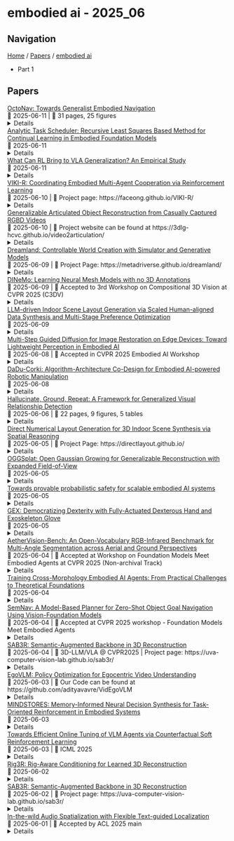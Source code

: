 # embodied ai - 2025_06

## Navigation

[Home](https://arxcompass.github.io) / [Papers](https://arxcompass.github.io/papers) / [embodied ai](https://arxcompass.github.io/papers/embodied_ai)

- Part 1

## Papers

<div class="paper-card">
    <div class="paper-title"><a href="http://arxiv.org/abs/2506.09839v1">OctoNav: Towards Generalist Embodied Navigation</a></div>
    <div class="paper-meta">
      📅 2025-06-11
      | 💬 31 pages, 25 figures
    </div>
    <details class="paper-abstract">
      Embodied navigation stands as a foundation pillar within the broader pursuit of embodied AI. However, previous navigation research is divided into different tasks/capabilities, e.g., ObjNav, ImgNav and VLN, where they differ in task objectives and modalities, making datasets and methods are designed individually. In this work, we take steps toward generalist navigation agents, which can follow free-form instructions that include arbitrary compounds of multi-modal and multi-capability. To achieve this, we propose a large-scale benchmark and corresponding method, termed OctoNav-Bench and OctoNav-R1. Specifically, OctoNav-Bench features continuous environments and is constructed via a designed annotation pipeline. We thoroughly craft instruction-trajectory pairs, where instructions are diverse in free-form with arbitrary modality and capability. Also, we construct a Think-Before-Action (TBA-CoT) dataset within OctoNav-Bench to provide the thinking process behind actions. For OctoNav-R1, we build it upon MLLMs and adapt it to a VLA-type model, which can produce low-level actions solely based on 2D visual observations. Moreover, we design a Hybrid Training Paradigm (HTP) that consists of three stages, i.e., Action-/TBA-SFT, Nav-GPRO, and Online RL stages. Each stage contains specifically designed learning policies and rewards. Importantly, for TBA-SFT and Nav-GRPO designs, we are inspired by the OpenAI-o1 and DeepSeek-R1, which show impressive reasoning ability via thinking-before-answer. Thus, we aim to investigate how to achieve thinking-before-action in the embodied navigation field, to improve model's reasoning ability toward generalists. Specifically, we propose TBA-SFT to utilize the TBA-CoT dataset to fine-tune the model as a cold-start phrase and then leverage Nav-GPRO to improve its thinking ability. Finally, OctoNav-R1 shows superior performance compared with previous methods.
    </details>
</div>
<div class="paper-card">
    <div class="paper-title"><a href="http://arxiv.org/abs/2506.09623v1">Analytic Task Scheduler: Recursive Least Squares Based Method for Continual Learning in Embodied Foundation Models</a></div>
    <div class="paper-meta">
      📅 2025-06-11
    </div>
    <details class="paper-abstract">
      Embodied foundation models are crucial for Artificial Intelligence (AI) interacting with the physical world by integrating multi-modal inputs, such as proprioception, vision and language, to understand human intentions and generate actions to control robots. While these models demonstrate strong generalization and few-shot learning capabilities, they face significant challenges in continually acquiring new skills without forgetting previously learned skills, a problem known as catastrophic forgetting. To address this issue, we propose the Analytic Task Scheduler (ATS), a novel framework for continual learning in embodied foundation models. ATS consists of a task-specific model library, where each model is fine-tuned independently on a single task, and an analytic scheduler trained using recursive least squares (RLS) to learn the mapping between language instructions and task-specific models. This architecture enables accurate task recognition and dynamic model selection while fundamentally avoiding parameter interference across tasks. The scheduler updates its parameters incrementally using only statistics (autocorrelation and cross-correlation matrices), enabling forgetting-resistant learning without the need to revisit historical data. We validate ATS on a real-world robot platform (RM65B), demonstrating superior resistance to forgetting and strong adaptability to task variations. The results highlight ATS as an effective, scalable, and deployable solution for continual learning in embodied foundation models operating in complex, dynamic environments. Our code will be available at https://github.com/MIAA-Embodied-AI/AnalyticTaskScheduler
    </details>
</div>
<div class="paper-card">
    <div class="paper-title"><a href="http://arxiv.org/abs/2505.19789v2">What Can RL Bring to VLA Generalization? An Empirical Study</a></div>
    <div class="paper-meta">
      📅 2025-06-11
    </div>
    <details class="paper-abstract">
      Large Vision-Language Action (VLA) models have shown significant potential for embodied AI. However, their predominant training via supervised fine-tuning (SFT) limits generalization due to susceptibility to compounding errors under distribution shifts. Reinforcement learning (RL) offers a path to overcome these limitations by optimizing for task objectives via trial-and-error, yet a systematic understanding of its specific generalization benefits for VLAs compared to SFT is lacking. To address this, our study introduces a comprehensive benchmark for evaluating VLA generalization and systematically investigates the impact of RL fine-tuning across diverse visual, semantic, and execution dimensions. Our extensive experiments reveal that RL fine-tuning, particularly with PPO, significantly enhances generalization in semantic understanding and execution robustness over SFT, while maintaining comparable visual robustness. We identify PPO as a more effective RL algorithm for VLAs than LLM-derived methods like DPO and GRPO. We also develop a simple recipe for efficient PPO training on VLAs, and demonstrate its practical utility for improving VLA generalization. The project page is at https://rlvla.github.io
    </details>
</div>
<div class="paper-card">
    <div class="paper-title"><a href="http://arxiv.org/abs/2506.09049v1">VIKI-R: Coordinating Embodied Multi-Agent Cooperation via Reinforcement Learning</a></div>
    <div class="paper-meta">
      📅 2025-06-10
      | 💬 Project page: https://faceong.github.io/VIKI-R/
    </div>
    <details class="paper-abstract">
      Coordinating multiple embodied agents in dynamic environments remains a core challenge in artificial intelligence, requiring both perception-driven reasoning and scalable cooperation strategies. While recent works have leveraged large language models (LLMs) for multi-agent planning, a few have begun to explore vision-language models (VLMs) for visual reasoning. However, these VLM-based approaches remain limited in their support for diverse embodiment types. In this work, we introduce VIKI-Bench, the first hierarchical benchmark tailored for embodied multi-agent cooperation, featuring three structured levels: agent activation, task planning, and trajectory perception. VIKI-Bench includes diverse robot embodiments, multi-view visual observations, and structured supervision signals to evaluate reasoning grounded in visual inputs. To demonstrate the utility of VIKI-Bench, we propose VIKI-R, a two-stage framework that fine-tunes a pretrained vision-language model (VLM) using Chain-of-Thought annotated demonstrations, followed by reinforcement learning under multi-level reward signals. Our extensive experiments show that VIKI-R significantly outperforms baselines method across all task levels. Furthermore, we show that reinforcement learning enables the emergence of compositional cooperation patterns among heterogeneous agents. Together, VIKI-Bench and VIKI-R offer a unified testbed and method for advancing multi-agent, visual-driven cooperation in embodied AI systems.
    </details>
</div>
<div class="paper-card">
    <div class="paper-title"><a href="http://arxiv.org/abs/2506.08334v1">Generalizable Articulated Object Reconstruction from Casually Captured RGBD Videos</a></div>
    <div class="paper-meta">
      📅 2025-06-10
      | 💬 Project website can be found at https://3dlg-hcvc.github.io/video2articulation/
    </div>
    <details class="paper-abstract">
      Articulated objects are prevalent in daily life. Understanding their kinematic structure and reconstructing them have numerous applications in embodied AI and robotics. However, current methods require carefully captured data for training or inference, preventing practical, scalable, and generalizable reconstruction of articulated objects. We focus on reconstruction of an articulated object from a casually captured RGBD video shot with a hand-held camera. A casually captured video of an interaction with an articulated object is easy to acquire at scale using smartphones. However, this setting is quite challenging, as the object and camera move simultaneously and there are significant occlusions as the person interacts with the object. To tackle these challenges, we introduce a coarse-to-fine framework that infers joint parameters and segments movable parts of the object from a dynamic RGBD video. To evaluate our method under this new setting, we build a 20$\times$ larger synthetic dataset of 784 videos containing 284 objects across 11 categories. We compare our approach with existing methods that also take video as input. Experiments show that our method can reconstruct synthetic and real articulated objects across different categories from dynamic RGBD videos, outperforming existing methods significantly.
    </details>
</div>
<div class="paper-card">
    <div class="paper-title"><a href="http://arxiv.org/abs/2506.08006v1">Dreamland: Controllable World Creation with Simulator and Generative Models</a></div>
    <div class="paper-meta">
      📅 2025-06-09
      | 💬 Project Page: https://metadriverse.github.io/dreamland/
    </div>
    <details class="paper-abstract">
      Large-scale video generative models can synthesize diverse and realistic visual content for dynamic world creation, but they often lack element-wise controllability, hindering their use in editing scenes and training embodied AI agents. We propose Dreamland, a hybrid world generation framework combining the granular control of a physics-based simulator and the photorealistic content output of large-scale pretrained generative models. In particular, we design a layered world abstraction that encodes both pixel-level and object-level semantics and geometry as an intermediate representation to bridge the simulator and the generative model. This approach enhances controllability, minimizes adaptation cost through early alignment with real-world distributions, and supports off-the-shelf use of existing and future pretrained generative models. We further construct a D3Sim dataset to facilitate the training and evaluation of hybrid generation pipelines. Experiments demonstrate that Dreamland outperforms existing baselines with 50.8% improved image quality, 17.9% stronger controllability, and has great potential to enhance embodied agent training. Code and data will be made available.
    </details>
</div>
<div class="paper-card">
    <div class="paper-title"><a href="http://arxiv.org/abs/2503.20220v2">DINeMo: Learning Neural Mesh Models with no 3D Annotations</a></div>
    <div class="paper-meta">
      📅 2025-06-09
      | 💬 Accepted to 3rd Workshop on Compositional 3D Vision at CVPR 2025 (C3DV)
    </div>
    <details class="paper-abstract">
      Category-level 3D/6D pose estimation is a crucial step towards comprehensive 3D scene understanding, which would enable a broad range of applications in robotics and embodied AI. Recent works explored neural mesh models that approach a range of 2D and 3D tasks from an analysis-by-synthesis perspective. Despite the largely enhanced robustness to partial occlusion and domain shifts, these methods depended heavily on 3D annotations for part-contrastive learning, which confines them to a narrow set of categories and hinders efficient scaling. In this work, we present DINeMo, a novel neural mesh model that is trained with no 3D annotations by leveraging pseudo-correspondence obtained from large visual foundation models. We adopt a bidirectional pseudo-correspondence generation method, which produce pseudo correspondence utilize both local appearance features and global context information. Experimental results on car datasets demonstrate that our DINeMo outperforms previous zero- and few-shot 3D pose estimation by a wide margin, narrowing the gap with fully-supervised methods by 67.3%. Our DINeMo also scales effectively and efficiently when incorporating more unlabeled images during training, which demonstrate the advantages over supervised learning methods that rely on 3D annotations. Our project page is available at https://analysis-by-synthesis.github.io/DINeMo/.
    </details>
</div>
<div class="paper-card">
    <div class="paper-title"><a href="http://arxiv.org/abs/2506.07570v1">LLM-driven Indoor Scene Layout Generation via Scaled Human-aligned Data Synthesis and Multi-Stage Preference Optimization</a></div>
    <div class="paper-meta">
      📅 2025-06-09
    </div>
    <details class="paper-abstract">
      Automatic indoor layout generation has attracted increasing attention due to its potential in interior design, virtual environment construction, and embodied AI. Existing methods fall into two categories: prompt-driven approaches that leverage proprietary LLM services (e.g., GPT APIs) and learning-based methods trained on layout data upon diffusion-based models. Prompt-driven methods often suffer from spatial inconsistency and high computational costs, while learning-based methods are typically constrained by coarse relational graphs and limited datasets, restricting their generalization to diverse room categories. In this paper, we revisit LLM-based indoor layout generation and present 3D-SynthPlace, a large-scale dataset that combines synthetic layouts generated via a 'GPT synthesize, Human inspect' pipeline, upgraded from the 3D-Front dataset. 3D-SynthPlace contains nearly 17,000 scenes, covering four common room types -- bedroom, living room, kitchen, and bathroom -- enriched with diverse objects and high-level spatial annotations. We further introduce OptiScene, a strong open-source LLM optimized for indoor layout generation, fine-tuned based on our 3D-SynthPlace dataset through our two-stage training. For the warum-up stage I, we adopt supervised fine-tuning (SFT), which is taught to first generate high-level spatial descriptions then conditionally predict concrete object placements. For the reinforcing stage II, to better align the generated layouts with human design preferences, we apply multi-turn direct preference optimization (DPO), which significantly improving layout quality and generation success rates. Extensive experiments demonstrate that OptiScene outperforms traditional prompt-driven and learning-based baselines. Moreover, OptiScene shows promising potential in interactive tasks such as scene editing and robot navigation.
    </details>
</div>
<div class="paper-card">
    <div class="paper-title"><a href="http://arxiv.org/abs/2506.07286v1">Multi-Step Guided Diffusion for Image Restoration on Edge Devices: Toward Lightweight Perception in Embodied AI</a></div>
    <div class="paper-meta">
      📅 2025-06-08
      | 💬 Accepted in CVPR 2025 Embodied AI Workshop
    </div>
    <details class="paper-abstract">
      Diffusion models have shown remarkable flexibility for solving inverse problems without task-specific retraining. However, existing approaches such as Manifold Preserving Guided Diffusion (MPGD) apply only a single gradient update per denoising step, limiting restoration fidelity and robustness, especially in embedded or out-of-distribution settings. In this work, we introduce a multistep optimization strategy within each denoising timestep, significantly enhancing image quality, perceptual accuracy, and generalization. Our experiments on super-resolution and Gaussian deblurring demonstrate that increasing the number of gradient updates per step improves LPIPS and PSNR with minimal latency overhead. Notably, we validate this approach on a Jetson Orin Nano using degraded ImageNet and a UAV dataset, showing that MPGD, originally trained on face datasets, generalizes effectively to natural and aerial scenes. Our findings highlight MPGD's potential as a lightweight, plug-and-play restoration module for real-time visual perception in embodied AI agents such as drones and mobile robots.
    </details>
</div>
<div class="paper-card">
    <div class="paper-title"><a href="http://arxiv.org/abs/2407.04292v5">DaDu-Corki: Algorithm-Architecture Co-Design for Embodied AI-powered Robotic Manipulation</a></div>
    <div class="paper-meta">
      📅 2025-06-08
    </div>
    <details class="paper-abstract">
      Embodied AI robots have the potential to fundamentally improve the way human beings live and manufacture. Continued progress in the burgeoning field of using large language models to control robots depends critically on an efficient computing substrate, and this trend is strongly evident in manipulation tasks. In particular, today's computing systems for embodied AI robots for manipulation tasks are designed purely based on the interest of algorithm developers, where robot actions are divided into a discrete frame basis. Such an execution pipeline creates high latency and energy consumption. This paper proposes \textsc{Corki}\xspace, an algorithm-architecture co-design framework for real-time embodied AI-powered robotic manipulation applications. We aim to decouple LLM inference, robotic control, and data communication in the embodied AI robots' compute pipeline. Instead of predicting action for one single frame, \textsc{Corki}\xspace predicts the trajectory for the near future to reduce the frequency of LLM inference. The algorithm is coupled with a hardware that accelerates transforming trajectory into actual torque signals used to control robots and an execution pipeline that parallels data communication with computation. \textsc{Corki}\xspace largely reduces LLM inference frequency by up to $5.1\times$, resulting in up to $5.9\times$ speed up. The success rate improvement can be up to 13.9\%.
    </details>
</div>
<div class="paper-card">
    <div class="paper-title"><a href="http://arxiv.org/abs/2506.05651v1">Hallucinate, Ground, Repeat: A Framework for Generalized Visual Relationship Detection</a></div>
    <div class="paper-meta">
      📅 2025-06-06
      | 💬 22 pages, 9 figures, 5 tables
    </div>
    <details class="paper-abstract">
      Understanding relationships between objects is central to visual intelligence, with applications in embodied AI, assistive systems, and scene understanding. Yet, most visual relationship detection (VRD) models rely on a fixed predicate set, limiting their generalization to novel interactions. A key challenge is the inability to visually ground semantically plausible, but unannotated, relationships hypothesized from external knowledge. This work introduces an iterative visual grounding framework that leverages large language models (LLMs) as structured relational priors. Inspired by expectation-maximization (EM), our method alternates between generating candidate scene graphs from detected objects using an LLM (expectation) and training a visual model to align these hypotheses with perceptual evidence (maximization). This process bootstraps relational understanding beyond annotated data and enables generalization to unseen predicates. Additionally, we introduce a new benchmark for open-world VRD on Visual Genome with 21 held-out predicates and evaluate under three settings: seen, unseen, and mixed. Our model outperforms LLM-only, few-shot, and debiased baselines, achieving mean recall (mR@50) of 15.9, 13.1, and 11.7 on predicate classification on these three sets. These results highlight the promise of grounded LLM priors for scalable open-world visual understanding.
    </details>
</div>
<div class="paper-card">
    <div class="paper-title"><a href="http://arxiv.org/abs/2506.05341v1">Direct Numerical Layout Generation for 3D Indoor Scene Synthesis via Spatial Reasoning</a></div>
    <div class="paper-meta">
      📅 2025-06-05
      | 💬 Project Page: https://directlayout.github.io/
    </div>
    <details class="paper-abstract">
      Realistic 3D indoor scene synthesis is vital for embodied AI and digital content creation. It can be naturally divided into two subtasks: object generation and layout generation. While recent generative models have significantly advanced object-level quality and controllability, layout generation remains challenging due to limited datasets. Existing methods either overfit to these datasets or rely on predefined constraints to optimize numerical layout that sacrifice flexibility. As a result, they fail to generate scenes that are both open-vocabulary and aligned with fine-grained user instructions. We introduce DirectLayout, a framework that directly generates numerical 3D layouts from text descriptions using generalizable spatial reasoning of large language models (LLMs). DirectLayout decomposes the generation into three stages: producing a Bird's-Eye View (BEV) layout, lifting it into 3D space, and refining object placements. To enable explicit spatial reasoning and help the model grasp basic principles of object placement, we employ Chain-of-Thought (CoT) Activation based on the 3D-Front dataset. Additionally, we design CoT-Grounded Generative Layout Reward to enhance generalization and spatial planning. During inference, DirectLayout addresses asset-layout mismatches via Iterative Asset-Layout Alignment through in-context learning. Extensive experiments demonstrate that DirectLayout achieves impressive semantic consistency, generalization and physical plausibility.
    </details>
</div>
<div class="paper-card">
    <div class="paper-title"><a href="http://arxiv.org/abs/2506.05204v1">OGGSplat: Open Gaussian Growing for Generalizable Reconstruction with Expanded Field-of-View</a></div>
    <div class="paper-meta">
      📅 2025-06-05
    </div>
    <details class="paper-abstract">
      Reconstructing semantic-aware 3D scenes from sparse views is a challenging yet essential research direction, driven by the demands of emerging applications such as virtual reality and embodied AI. Existing per-scene optimization methods require dense input views and incur high computational costs, while generalizable approaches often struggle to reconstruct regions outside the input view cone. In this paper, we propose OGGSplat, an open Gaussian growing method that expands the field-of-view in generalizable 3D reconstruction. Our key insight is that the semantic attributes of open Gaussians provide strong priors for image extrapolation, enabling both semantic consistency and visual plausibility. Specifically, once open Gaussians are initialized from sparse views, we introduce an RGB-semantic consistent inpainting module applied to selected rendered views. This module enforces bidirectional control between an image diffusion model and a semantic diffusion model. The inpainted regions are then lifted back into 3D space for efficient and progressive Gaussian parameter optimization. To evaluate our method, we establish a Gaussian Outpainting (GO) benchmark that assesses both semantic and generative quality of reconstructed open-vocabulary scenes. OGGSplat also demonstrates promising semantic-aware scene reconstruction capabilities when provided with two view images captured directly from a smartphone camera.
    </details>
</div>
<div class="paper-card">
    <div class="paper-title"><a href="http://arxiv.org/abs/2506.05171v1">Towards provable probabilistic safety for scalable embodied AI systems</a></div>
    <div class="paper-meta">
      📅 2025-06-05
    </div>
    <details class="paper-abstract">
      Embodied AI systems, comprising AI models and physical plants, are increasingly prevalent across various applications. Due to the rarity of system failures, ensuring their safety in complex operating environments remains a major challenge, which severely hinders their large-scale deployment in safety-critical domains, such as autonomous vehicles, medical devices, and robotics. While achieving provable deterministic safety--verifying system safety across all possible scenarios--remains theoretically ideal, the rarity and complexity of corner cases make this approach impractical for scalable embodied AI systems. To address this challenge, we introduce provable probabilistic safety, which aims to ensure that the residual risk of large-scale deployment remains below a predefined threshold. Instead of attempting exhaustive safety proof across all corner cases, this paradigm establishes a probabilistic safety boundary on overall system performance, leveraging statistical methods to enhance feasibility and scalability. A well-defined probabilistic safety boundary enables embodied AI systems to be deployed at scale while allowing for continuous refinement of safety guarantees. Our work focuses on three core questions: what is provable probabilistic safety, how to prove the probabilistic safety, and how to achieve the provable probabilistic safety. By bridging the gap between theoretical safety assurance and practical deployment, our work offers a pathway toward safer, large-scale adoption of embodied AI systems in safety-critical applications.
    </details>
</div>
<div class="paper-card">
    <div class="paper-title"><a href="http://arxiv.org/abs/2506.04982v1">GEX: Democratizing Dexterity with Fully-Actuated Dexterous Hand and Exoskeleton Glove</a></div>
    <div class="paper-meta">
      📅 2025-06-05
    </div>
    <details class="paper-abstract">
      This paper introduces GEX, an innovative low-cost dexterous manipulation system that combines the GX11 tri-finger anthropomorphic hand (11 DoF) with the EX12 tri-finger exoskeleton glove (12 DoF), forming a closed-loop teleoperation framework through kinematic retargeting for high-fidelity control. Both components employ modular 3D-printed finger designs, achieving ultra-low manufacturing costs while maintaining full actuation capabilities. Departing from conventional tendon-driven or underactuated approaches, our electromechanical system integrates independent joint motors across all 23 DoF, ensuring complete state observability and accurate kinematic modeling. This full-actuation architecture enables precise bidirectional kinematic calculations, substantially enhancing kinematic retargeting fidelity between the exoskeleton and robotic hand. The proposed system bridges the cost-performance gap in dexterous manipulation research, providing an accessible platform for acquiring high-quality demonstration data to advance embodied AI and dexterous robotic skill transfer learning.
    </details>
</div>
<div class="paper-card">
    <div class="paper-title"><a href="http://arxiv.org/abs/2506.03709v1">AetherVision-Bench: An Open-Vocabulary RGB-Infrared Benchmark for Multi-Angle Segmentation across Aerial and Ground Perspectives</a></div>
    <div class="paper-meta">
      📅 2025-06-04
      | 💬 Accepted at Workshop on Foundation Models Meet Embodied Agents at CVPR 2025 (Non-archival Track)
    </div>
    <details class="paper-abstract">
      Open-vocabulary semantic segmentation (OVSS) involves assigning labels to each pixel in an image based on textual descriptions, leveraging world models like CLIP. However, they encounter significant challenges in cross-domain generalization, hindering their practical efficacy in real-world applications. Embodied AI systems are transforming autonomous navigation for ground vehicles and drones by enhancing their perception abilities, and in this study, we present AetherVision-Bench, a benchmark for multi-angle segmentation across aerial, and ground perspectives, which facilitates an extensive evaluation of performance across different viewing angles and sensor modalities. We assess state-of-the-art OVSS models on the proposed benchmark and investigate the key factors that impact the performance of zero-shot transfer models. Our work pioneers the creation of a robustness benchmark, offering valuable insights and establishing a foundation for future research.
    </details>
</div>
<div class="paper-card">
    <div class="paper-title"><a href="http://arxiv.org/abs/2506.03613v1">Training Cross-Morphology Embodied AI Agents: From Practical Challenges to Theoretical Foundations</a></div>
    <div class="paper-meta">
      📅 2025-06-04
    </div>
    <details class="paper-abstract">
      While theory and practice are often seen as separate domains, this article shows that theoretical insight is essential for overcoming real-world engineering barriers. We begin with a practical challenge: training a cross-morphology embodied AI policy that generalizes across diverse robot morphologies. We formalize this as the Heterogeneous Embodied Agent Training (HEAT) problem and prove it reduces to a structured Partially Observable Markov Decision Process (POMDP) that is PSPACE-complete. This result explains why current reinforcement learning pipelines break down under morphological diversity, due to sequential training constraints, memory-policy coupling, and data incompatibility. We further explore Collective Adaptation, a distributed learning alternative inspired by biological systems. Though NEXP-complete in theory, it offers meaningful scalability and deployment benefits in practice. This work illustrates how computational theory can illuminate system design trade-offs and guide the development of more robust, scalable embodied AI. For practitioners and researchers to explore this problem, the implementation code of this work has been made publicly available at https://github.com/airs-admin/HEAT
    </details>
</div>
<div class="paper-card">
    <div class="paper-title"><a href="http://arxiv.org/abs/2506.03516v1">SemNav: A Model-Based Planner for Zero-Shot Object Goal Navigation Using Vision-Foundation Models</a></div>
    <div class="paper-meta">
      📅 2025-06-04
      | 💬 Accepted at CVPR 2025 workshop - Foundation Models Meet Embodied Agents
    </div>
    <details class="paper-abstract">
      Object goal navigation is a fundamental task in embodied AI, where an agent is instructed to locate a target object in an unexplored environment. Traditional learning-based methods rely heavily on large-scale annotated data or require extensive interaction with the environment in a reinforcement learning setting, often failing to generalize to novel environments and limiting scalability. To overcome these challenges, we explore a zero-shot setting where the agent operates without task-specific training, enabling more scalable and adaptable solution. Recent advances in Vision Foundation Models (VFMs) offer powerful capabilities for visual understanding and reasoning, making them ideal for agents to comprehend scenes, identify relevant regions, and infer the likely locations of objects. In this work, we present a zero-shot object goal navigation framework that integrates the perceptual strength of VFMs with a model-based planner that is capable of long-horizon decision making through frontier exploration. We evaluate our approach on the HM3D dataset using the Habitat simulator and demonstrate that our method achieves state-of-the-art performance in terms of success weighted by path length for zero-shot object goal navigation.
    </details>
</div>
<div class="paper-card">
    <div class="paper-title"><a href="http://arxiv.org/abs/2506.02112v2">SAB3R: Semantic-Augmented Backbone in 3D Reconstruction</a></div>
    <div class="paper-meta">
      📅 2025-06-04
      | 💬 3D-LLM/VLA @ CVPR2025 | Project page: https://uva-computer-vision-lab.github.io/sab3r/
    </div>
    <details class="paper-abstract">
      We introduce a new task, Map and Locate, which unifies the traditionally distinct objectives of open-vocabulary segmentation - detecting and segmenting object instances based on natural language queries - and 3D reconstruction, the process of estimating a scene's 3D structure from visual inputs. Specifically, Map and Locate involves generating a point cloud from an unposed video and segmenting object instances based on open-vocabulary queries. This task serves as a critical step toward real-world embodied AI applications and introduces a practical task that bridges reconstruction, recognition and reorganization. To tackle this task, we introduce a simple yet effective baseline, which we denote as SAB3R. Our approach builds upon MASt3R, a recent breakthrough in 3D computer vision, and incorporates a lightweight distillation strategy. This method transfers dense, per-pixel semantic features from 2D vision backbones (eg, CLIP and DINOv2) to enhance MASt3R's capabilities. Without introducing any auxiliary frozen networks, our model generates per-pixel semantic features and constructs cohesive point maps in a single forward pass. Compared to separately deploying MASt3R and CLIP, our unified model, SAB3R, achieves superior performance on the Map and Locate benchmark. Furthermore, we evaluate SAB3R on both 2D semantic segmentation and 3D tasks to comprehensively validate its effectiveness.
    </details>
</div>
<div class="paper-card">
    <div class="paper-title"><a href="http://arxiv.org/abs/2506.03097v1">EgoVLM: Policy Optimization for Egocentric Video Understanding</a></div>
    <div class="paper-meta">
      📅 2025-06-03
      | 💬 Our Code can be found at https://github.com/adityavavre/VidEgoVLM
    </div>
    <details class="paper-abstract">
      Emerging embodied AI applications, such as wearable cameras and autonomous agents, have underscored the need for robust reasoning from first person video streams. We introduce EgoVLM, a vision-language model specifically designed to integrate visual comprehension and spatial-temporal reasoning within egocentric video contexts. EgoVLM is fine-tuned via Group Relative Policy Optimization (GRPO), a reinforcement learning method adapted to align model outputs with human-like reasoning steps. Following DeepSeek R1-Zero's approach, we directly tune using RL without any supervised fine-tuning phase on chain-of-thought (CoT) data. We evaluate EgoVLM on egocentric video question answering benchmarks and show that domain-specific training substantially improves performance over general-purpose VLMs. Our EgoVLM-3B, trained exclusively on non-CoT egocentric data, outperforms the base Qwen2.5-VL 3B and 7B models by 14.33 and 13.87 accuracy points on the EgoSchema benchmark, respectively. By explicitly generating reasoning traces, EgoVLM enhances interpretability, making it well-suited for downstream applications. Furthermore, we introduce a novel keyframe-based reward that incorporates salient frame selection to guide reinforcement learning optimization. This reward formulation opens a promising avenue for future exploration in temporally grounded egocentric reasoning.
    </details>
</div>
<div class="paper-card">
    <div class="paper-title"><a href="http://arxiv.org/abs/2501.19318v4">MINDSTORES: Memory-Informed Neural Decision Synthesis for Task-Oriented Reinforcement in Embodied Systems</a></div>
    <div class="paper-meta">
      📅 2025-06-03
    </div>
    <details class="paper-abstract">
      While large language models (LLMs) have shown promising capabilities as zero-shot planners for embodied agents, their inability to learn from experience and build persistent mental models limits their robustness in complex open-world environments like Minecraft. We introduce MINDSTORES, an experience-augmented planning framework that enables embodied agents to build and leverage mental models through natural interaction with their environment. Drawing inspiration from how humans construct and refine cognitive mental models, our approach extends existing zero-shot LLM planning by maintaining a database of past experiences that informs future planning iterations. The key innovation is representing accumulated experiences as natural language embeddings of (state, task, plan, outcome) tuples, which can then be efficiently retrieved and reasoned over by an LLM planner to generate insights and guide plan refinement for novel states and tasks. Through extensive experiments in the MineDojo environment, a simulation environment for agents in Minecraft that provides low-level controls for Minecraft, we find that MINDSTORES learns and applies its knowledge significantly better than existing memory-based LLM planners while maintaining the flexibility and generalization benefits of zero-shot approaches, representing an important step toward more capable embodied AI systems that can learn continuously through natural experience.
    </details>
</div>
<div class="paper-card">
    <div class="paper-title"><a href="http://arxiv.org/abs/2505.03792v2">Towards Efficient Online Tuning of VLM Agents via Counterfactual Soft Reinforcement Learning</a></div>
    <div class="paper-meta">
      📅 2025-06-03
      | 💬 ICML 2025
    </div>
    <details class="paper-abstract">
      Online fine-tuning vision-language model (VLM) agents with reinforcement learning (RL) has shown promise for equipping agents with multi-step, goal-oriented capabilities in dynamic environments. However, their open-ended textual action space and non-end-to-end nature of action generation present significant challenges to effective online exploration in RL, e.g., explosion of the exploration space. We propose a novel online fine-tuning method, Counterfactual Soft Reinforcement Learning (CoSo), better suited to the textual output space of VLM agents. Compared to prior methods that assign uniform uncertainty to all tokens, CoSo leverages counterfactual reasoning to dynamically assess the causal influence of individual tokens on post-processed actions. By prioritizing the exploration of action-critical tokens while reducing the impact of semantically redundant or low-impact tokens, CoSo enables a more targeted and efficient online rollout process. We provide theoretical analysis proving CoSo's convergence and policy improvement guarantees, and extensive empirical evaluations supporting CoSo's effectiveness. Our results across a diverse set of agent tasks, including Android device control, card gaming, and embodied AI, highlight its remarkable ability to enhance exploration efficiency and deliver consistent performance gains. The code is available at https://github.com/langfengQ/CoSo.
    </details>
</div>
<div class="paper-card">
    <div class="paper-title"><a href="http://arxiv.org/abs/2506.02265v1">Rig3R: Rig-Aware Conditioning for Learned 3D Reconstruction</a></div>
    <div class="paper-meta">
      📅 2025-06-02
    </div>
    <details class="paper-abstract">
      Estimating agent pose and 3D scene structure from multi-camera rigs is a central task in embodied AI applications such as autonomous driving. Recent learned approaches such as DUSt3R have shown impressive performance in multiview settings. However, these models treat images as unstructured collections, limiting effectiveness in scenarios where frames are captured from synchronized rigs with known or inferable structure. To this end, we introduce Rig3R, a generalization of prior multiview reconstruction models that incorporates rig structure when available, and learns to infer it when not. Rig3R conditions on optional rig metadata including camera ID, time, and rig poses to develop a rig-aware latent space that remains robust to missing information. It jointly predicts pointmaps and two types of raymaps: a pose raymap relative to a global frame, and a rig raymap relative to a rig-centric frame consistent across time. Rig raymaps allow the model to infer rig structure directly from input images when metadata is missing. Rig3R achieves state-of-the-art performance in 3D reconstruction, camera pose estimation, and rig discovery, outperforming both traditional and learned methods by 17-45% mAA across diverse real-world rig datasets, all in a single forward pass without post-processing or iterative refinement.
    </details>
</div>
<div class="paper-card">
    <div class="paper-title"><a href="http://arxiv.org/abs/2506.02112v1">SAB3R: Semantic-Augmented Backbone in 3D Reconstruction</a></div>
    <div class="paper-meta">
      📅 2025-06-02
      | 💬 Project page: https://uva-computer-vision-lab.github.io/sab3r/
    </div>
    <details class="paper-abstract">
      We introduce a new task, Map and Locate, which unifies the traditionally distinct objectives of open-vocabulary segmentation - detecting and segmenting object instances based on natural language queries - and 3D reconstruction, the process of estimating a scene's 3D structure from visual inputs. Specifically, Map and Locate involves generating a point cloud from an unposed video and segmenting object instances based on open-vocabulary queries. This task serves as a critical step toward real-world embodied AI applications and introduces a practical task that bridges reconstruction, recognition and reorganization. To tackle this task, we introduce a simple yet effective baseline, which we denote as SAB3R. Our approach builds upon MASt3R, a recent breakthrough in 3D computer vision, and incorporates a lightweight distillation strategy. This method transfers dense, per-pixel semantic features from 2D vision backbones (eg, CLIP and DINOv2) to enhance MASt3R's capabilities. Without introducing any auxiliary frozen networks, our model generates per-pixel semantic features and constructs cohesive point maps in a single forward pass. Compared to separately deploying MASt3R and CLIP, our unified model, SAB3R, achieves superior performance on the Map and Locate benchmark. Furthermore, we evaluate SAB3R on both 2D semantic segmentation and 3D tasks to comprehensively validate its effectiveness.
    </details>
</div>
<div class="paper-card">
    <div class="paper-title"><a href="http://arxiv.org/abs/2506.00927v1">In-the-wild Audio Spatialization with Flexible Text-guided Localization</a></div>
    <div class="paper-meta">
      📅 2025-06-01
      | 💬 Accepted by ACL 2025 main
    </div>
    <details class="paper-abstract">
      To enhance immersive experiences, binaural audio offers spatial awareness of sounding objects in AR, VR, and embodied AI applications. While existing audio spatialization methods can generally map any available monaural audio to binaural audio signals, they often lack the flexible and interactive control needed in complex multi-object user-interactive environments. To address this, we propose a Text-guided Audio Spatialization (TAS) framework that utilizes flexible text prompts and evaluates our model from unified generation and comprehension perspectives. Due to the limited availability of premium and large-scale stereo data, we construct the SpatialTAS dataset, which encompasses 376,000 simulated binaural audio samples to facilitate the training of our model. Our model learns binaural differences guided by 3D spatial location and relative position prompts, augmented by flipped-channel audio. It outperforms existing methods on both simulated and real-recorded datasets, demonstrating superior generalization and accuracy. Besides, we develop an assessment model based on Llama-3.1-8B, which evaluates the spatial semantic coherence between our generated binaural audio and text prompts through a spatial reasoning task. Results demonstrate that text prompts provide flexible and interactive control to generate binaural audio with excellent quality and semantic consistency in spatial locations. Dataset is available at \href{https://github.com/Alice01010101/TASU}
    </details>
</div>
